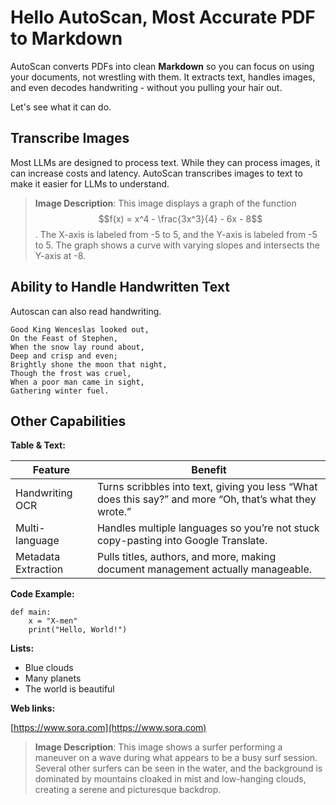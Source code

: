 # Hello AutoScan, Most Accurate PDF to Markdown

AutoScan converts PDFs into clean **Markdown** so you can focus on using your documents, not wrestling with them. It extracts text, handles images, and even decodes handwriting - without you pulling your hair out.

Let's see what it can do.

## Transcribe Images

Most LLMs are designed to process text. While they can process images, it can increase costs and latency. AutoScan transcribes images to text to make it easier for LLMs to understand.

> **Image Description**: This image displays a graph of the function $$f(x) = x^4 - \frac{3x^3}{4} - 6x - 8$$. The X-axis is labeled from -5 to 5, and the Y-axis is labeled from -5 to 5. The graph shows a curve with varying slopes and intersects the Y-axis at -8.

## Ability to Handle Handwritten Text

Autoscan can also read handwriting.

```
Good King Wenceslas looked out,
On the Feast of Stephen,
When the snow lay round about,
Deep and crisp and even;
Brightly shone the moon that night,
Though the frost was cruel,
When a poor man came in sight,
Gathering winter fuel.
```

## Other Capabilities

**Table & Text:**

| Feature             | Benefit                                                                                  |
|---------------------|------------------------------------------------------------------------------------------|
| Handwriting OCR     | Turns scribbles into text, giving you less “What does this say?” and more “Oh, that’s what they wrote.” |
| Multi-language      | Handles multiple languages so you’re not stuck copy-pasting into Google Translate.       |
| Metadata Extraction | Pulls titles, authors, and more, making document management actually manageable.           |

**Code Example:**

```
def main:
    x = "X-men"
    print("Hello, World!")
```

**Lists:**

- Blue clouds
- Many planets
- The world is beautiful

**Web links:**

[https://www.sora.com](https://www.sora.com)

> **Image Description**: This image shows a surfer performing a maneuver on a wave during what appears to be a busy surf session. Several other surfers can be seen in the water, and the background is dominated by mountains cloaked in mist and low-hanging clouds, creating a serene and picturesque backdrop.